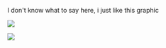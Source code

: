 
I don't know what to say here, i just like this graphic

<!-- GitHub stats from https://github.com/anuraghazra/github-readme-stats -->

![](https://github-readme-stats.vercel.app/api?username=timotofcourse&theme=blue-green&hide_border=false&include_all_commits=true&count_private=true)

![](https://github-readme-stats.vercel.app/api/top-langs/?username=timotofcourse&theme=blue-green&hide_progress=true)